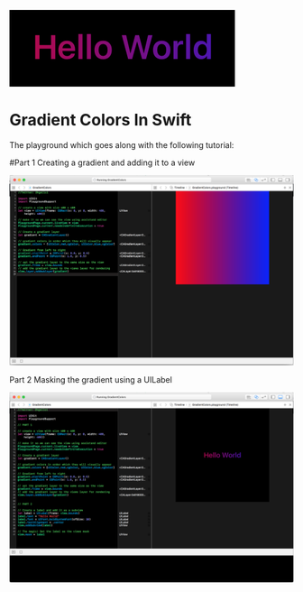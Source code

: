 ![screen_3.png](README/screen_3.png)

# Gradient Colors In Swift

The playground which goes along with the following tutorial:

#Part 1
Creating a gradient and adding it to a view

![screen_1.png](README/screen_1.png)

Part 2
Masking the gradient using a UILabel

![screen_2.png](README/screen_2.png)